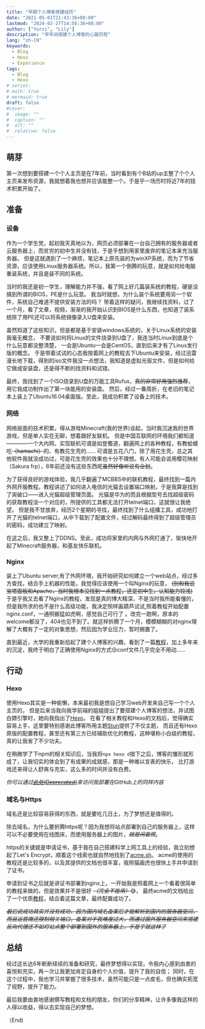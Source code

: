 ```yaml
---
title: "早期个人博客搭建经历"
date: "2021-05-01T21:43:36+08:00"
lastmod: "2024-03-27T14:56:36+08:00"
author: ["Yurzi", "Lily"]
description: "早年间搭建个人博客的心路历程"
lang: "zh-CN"
keywords:
  - Blog
  - Hexo
  - Experience
tags:
  - Blog
  - Hexo
# series:
# math: true
# mermaid: true
draft: false
#cover:
#  image: ""
#  caption: ""
#  alt: ""
#  relative: false
---
```


## 萌芽

第一次想到要搭建一个个人主页是在7年前，当时看到有个B站的up主整了个个人主页来发布资源，我就想着我也想并应该能整一个。于是乎一场历时将近7年的技术积累开始了。

## 准备

### 设备

作为一个学生党，起初我天真地以为，网页必须部署在一台自己拥有的服务器或者云服务器上，而贫穷的初中生并没有钱，于是乎想到用家里废弃的笔记本来充当服务器。
但是这就遇到了一个麻烦，笔记本上原先装的为winXP系统，而为了节省资源，应该使用Linux服务器系统。所以，我第一个倒腾的玩意，就是如何给电脑重装系统，并且是装不同的系统。

当时的我还是初一学生，理解能力并不强，看了网上好几篇装系统的教程，硬是没搞到所谓的BIOS，PE是什么玩意。
我当时就想，为什么装个系统要用另一个软件，系统自己难道不提供安装方法的吗？
带着这样的疑问，我继续找资料，过了一个月，看了文章，视频，渐渐的我开始认识到BIOS是什么东西，也知道了装系统除了用PE还可以将系统镜像录入U盘来安装。

虽然知道了这些知识，但是都是基于安装windows系统的，关于Linux系统的安装我毫无概念，
不要说如何将Linux的文件烧录到U盘了，我连当时Linux到底是个什么玩意都没整清楚，
一会是Ubuntu一会是CentOS，直到后来才有了Linux发行版的概念。
于是带着试试的心态我按着网上的教程去下Ubuntu来安装，经过迅雷漫长地下载，得到的iso文件我没一点想法，我知道是虚拟光驱文件，但是如何给它做成安装盘，还是得不断的找资料和试错。

最终，我找到了一个ISO烧录到U盘的万能工具Rufus，~~真的非常好用强烈推荐~~，用它我成功制作出了第一块能用的安装盘。
然后，经过一番周折，在老旧的笔记本上装上了Ubuntu16.04桌面版。至此，我成功积累了设备上的技术。

### 网络

网络层面的技术积累，得从游戏Minecraft(我的世界)谈起，当时我沉迷我的世界游戏，但是单人实在无聊，想着跟好友联机。
但是中国互联网的环境我们都知道————一个大内网，实现联机可谓是如登蜀道，翻遍网上的各种教程，有教蛤蟆吃~~（hamachi）~~的、有教花生壳的......
可谓是五花八门，除了用花生壳，总之其他软件我就没成功过，可是花生壳的效果也十分不理想。有人可能会说用樱花映射（Sakura frp），6年前还没有这些东西呢~~虽然好像听说有企划~~。

为了获得良好的游戏体验，我几乎翻遍了MCBBS中的联机教程，最终找到一篇内外网开服教程。教程讲述了如何进入电信的光猫去设置端口映射。于是我算是找到了突破口——进入光猫超级管理页面。
光猫是华为的而且根据型号去找超级密码的获取教程没一个对应的，所提供的工具都无法打开telnet端口，这就很让我绝望。
但是我不甘放弃，经历2个星期的寻找，最终找到了什么组播工具，成功地打开了光猫的telnet端口，从中下载到了配置文件，经过解码最终得到了超级管理员的密码，成功建立了映射。

在这之后，我又整上了DDNS。至此，成功将家里的内网与外网打通了，愉快地开起了Minecraft服务器，和基友快乐联机。

### Nginx

装上了Ubuntu server,有了外网环境，我开始研究如何建立一个web站点，经过多方查找，结合手上机器的性能，我觉得应该使用一个叫Nginx的玩意，
~~(别和我说宝塔面板和Apache，当时我根本没找到一点教程，还是初中生，认知能力较浅)~~ 于是乎我又去看了Nginx的教程，发现是真的博大精深，不是当时我所能看懂的，
但是我所求的也不是什么高级功能，我决定照样画葫芦试试,照着教程开始配置nginx.conf，一通照搬猛如虎啊，感觉自己可行了
。改完一跑啊，原本的welcome都没了，404也见不到了。就这样折腾了一个月，模模糊糊的对nginx理解了大概有了一定的对象思想，然后因为学业压力，暂时搁置了。

直到最近，大学的我重新拾起了建个人博客的兴趣，看到了一篇[教程](https://zhuanlan.zhihu.com/p/58654392)，加上多年来的沉淀，我终于明白了正确使用Nginx的方式:cry:conf文件几乎完全不用动……

## 行动

### Hexo

使用Hexo其实是一种偷懒，本来最初我是想自己学习web开发来自己写一个个人主页的，
但是后来当我向我学前端的姐姐提出了要搭建个人博客的想法，并试图白嫖引擎时，她向我指出了[Hexo](https://hexo.io/zh-cn/index.html)。
在看了相关教程和Hexo的文档后，觉得确实容易上手，这里要特别感谢此博客所用主题[Stun](https://theme-stun.github.io/docs/zh-CN/)提供了不仅主题，
而且还有Hexo原版的配置教程，甚至还有第三方已经辅助优化的教程，这种堪称小白级的教程，真的让我省了不少功夫。

在稍微学了下npm的相关知识后，当我将`npx hexo d`按下之后，博客的雏形就形成了，让我切实的体会到了有成果的成就感，那是一种难以言表的快乐，
比打游戏还来得让人舒爽与充实，这么多的时间并没有白费。

_你可以通过[~~此处(Deprecated)~~](https://yurzi.github.io)来访问我部署在GitHub上的同样内容_

### 域名与Https

域名还是比较容易获得的东西，就是要吃几日土，为了梦想还是值得的。

除去域名，为什么要折腾https呢？因为我想将站点部署到自己的服务器上，这样可以不必要使用在线图床，而使用服务器上的图片，~~_就是闲着慌_~~。

https的关键就是申请证书，基于我在自己搭建科学上网工具上的经验，我立刻想起了Let's Encrypt，顺着这个线索也就自然地找到了[acme.sh](https://github.com/acmesh-official/acme.sh)。
acme的使用的教程还是比较多的，以及其提供的文档也很丰富，我照猫画虎也很快上手并申请到了证书。

申请到证书之后就是讲证书部署到nginx上，一开始我是照着网上一个看着很简单的教程来做的，但是效果并不是很好 ~~_（完全不能用）_~~:sweat_smile:，
最终acme的文档给出了一个优质[教程](https://www.cyberciti.biz/faq/how-to-configure-nginx-with-free-lets-encrypt-ssl-certificate-on-debian-or-ubuntu-linux/)，结合着这篇文章，最终配置成功了。

~~_最后说成功其实并没有成功，因为国内域名备案后才能解析到国内的服务器空间，而且运营商还限制相关端口，备案对于我难度过大，而通过国外服务器空间来搭建反向代理还不如将站点整个部署到国外的服务器上，于是乎就这样了_~~

## 总结

经过这长达6年断断续续的准备和研究，最终梦想得以实现，令我内心感到由衷的喜悦和充实，再一次让我更加肯定自身的个人价值，提升了我的自信；
同时，在这个过程中，我也学习并掌握了很多技术，虽然可能只是一点皮毛，但也确实拓宽了视野，提升了能力。

最后我要由衷地感谢撰写教程和文档的朋友，你们的分享精神，让许多像我这样的人得以收益，得以去实现自己的梦想。

（End)
